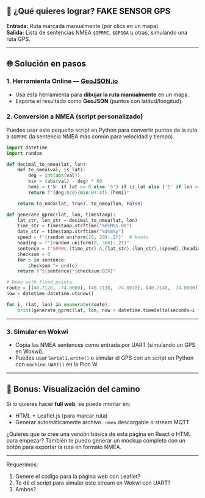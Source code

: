 
## 🔧 ¿Qué quieres lograr?  FAKE SENSOR GPS

**Entrada:** Ruta marcada manualmente (por clics en un mapa).  
**Salida:** Lista de sentencias NMEA `$GPRMC`, `$GPGGA` u otras, simulando una ruta GPS.

---

## 🌐 Solución en pasos

### 1. Herramienta Online — [GeoJSON.io](https://geojson.io)
- Usa esta herramienta para **dibujar la ruta manualmente** en un mapa.
- Exporta el resultado como **GeoJSON** (puntos con latitud/longitud).

### 2. Conversión a NMEA (script personalizado)
Puedes usar este pequeño script en Python para convertir puntos de la ruta a `$GPRMC` (la sentencia NMEA más común para velocidad y tiempo).

```python
import datetime
import random

def decimal_to_nmea(lat, lon):
    def to_nmea(val, is_lat):
        deg = int(abs(val))
        min = (abs(val) - deg) * 60
        hemi = ('N' if lat >= 0 else 'S') if is_lat else ('E' if lon >= 0 else 'W')
        return f"{deg:02d}{min:07.4f},{hemi}"

    return to_nmea(lat, True), to_nmea(lon, False)

def generate_gprmc(lat, lon, timestamp):
    lat_str, lon_str = decimal_to_nmea(lat, lon)
    time_str = timestamp.strftime("%H%M%S.00")
    date_str = timestamp.strftime("%d%m%y")
    speed = f"{random.uniform(10, 20):.2f}"  # knots
    heading = f"{random.uniform(0, 360):.2f}"
    sentence = f"GPRMC,{time_str},A,{lat_str},{lon_str},{speed},{heading},{date_str},,,A"
    checksum = 0
    for c in sentence:
        checksum ^= ord(c)
    return f"${sentence}*{checksum:02X}"

# Demo with fixed points
route = [(40.7128, -74.0060), (40.7138, -74.0070), (40.7148, -74.0080)]
now = datetime.datetime.utcnow()

for i, (lat, lon) in enumerate(route):
    print(generate_gprmc(lat, lon, now + datetime.timedelta(seconds=i * 10)))
```

---

### 3. Simular en Wokwi
- Copia las NMEA sentences como entrada por UART (simulando un GPS en Wokwi).
- Puedes usar `Serial1.write()` o simular el GPS con un script en Python con `machine.UART()` en la Pico W.

---

## 🧪 Bonus: Visualización del camino

Si lo quieres hacer **full web**, se puede montar en:
- HTML + Leaflet.js (para marcar ruta)
- Generar automáticamente archivo `.nmea` descargable o stream MQTT

¿Quieres que te cree una versión básica de esta página en React o HTML para empezar? También te puedo generar un mockup completo con un botón para exportar la ruta en formato NMEA.

---

Requerimos:
1. Genere el código para la página web con Leaflet?
2. Te dé el script para simular este stream en Wokwi con UART?
3. Ambos?

